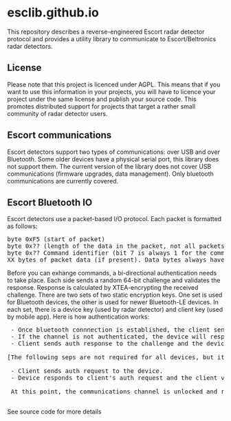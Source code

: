 <H1>esclib.github.io</H1>

This repository describes a reverse-engineered Escort radar detector protocol and provides a utility library to communicate to Escort/Beltronics radar detectors.

<H2>License</H2>
Please note that this project is licenced under AGPL. This means that if you want to use this information in your projects, you will have to licence your project under the same license and publish your source code. This promotes distributed support for projects that target a rather small community of radar detector users.

<H2>Escort communications</H2>

Escort detectors support two types of communications: over USB and over Bluetooth. Some older devices have a physical serial port, this library does not support them. The current version of the library does not cover USB communications (firmware upgrades, data management). Only bluetooth communications are currently covered.

<H2>Escort Bluetooth IO</H2>

Escort detectors use a packet-based I/O protocol. Each packet is formatted as follows:
<PRE>
byte 0xF5 (start of packet)
byte 0x?? (length of the data in the packet, not all packets have data)
byte 0x?? Command identifier (bit 7 is always 1 for the command byte)
XX bytes of packet data (if present). Data bytes always have bit 7 set to 0
</PRE>

Before you can exhange commands, a bi-directional authentication needs to take place. Each side sends a random 64-bit challenge and validates the response. Response is calculated by XTEA-encrypting the received challenge. There are two sets of two static encryption keys. One set is used for Bluetooth devices, the other is used for newer Bluetooth-LE devices. In each set, there is a device key (used by radar detector) and client key (used by mobile app). Here is how authentication works:
<PRE>
 - Once bluetooth connnection is established, the client sends a status request command.
 - If the channel is not authenticated, the device will respond with an auth request (challenge).
 - Client sends auth response to the challenge and the device validates client's response.

[The following seps are not required for all devices, but it is always good to authenticate the other end]

 - Client sends auth request to the device.
 - Device responds to client's auth request and the client validates it.
 
 At this point, the communications channel is unlocked and regular commands can be sent and received.
 
</PRE>

See source code for more details
